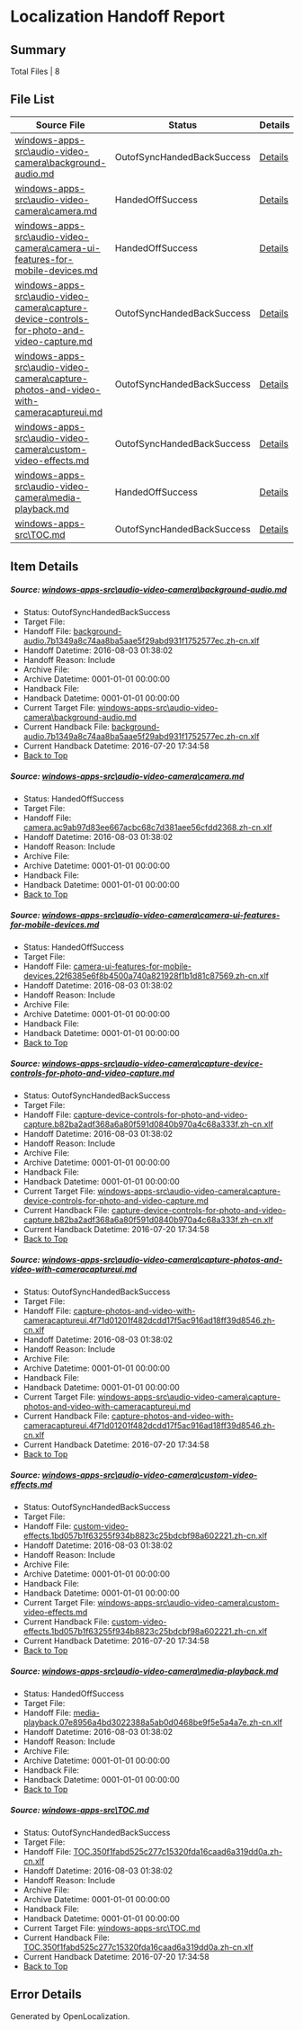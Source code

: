 # <a name='report-top'></a> Localization Handoff Report

## Summary
 Total Files | 8

## File List
 Source File | Status | Details 
 ----------- | ------ | ------- 
 [windows-apps-src\audio-video-camera\background-audio.md](https://github.com/Microsoft/windows-apps/blob/4349113e3503e0be4afede9bed70c71262435d09/windows-apps-src/audio-video-camera/background-audio.md) | OutofSyncHandedBackSuccess | [Details](#50aa813135271f65ed27c0e7a320be2b68365751161)
 [windows-apps-src\audio-video-camera\camera.md](https://github.com/Microsoft/windows-apps/blob/9766db019af353312021914ce5885c9d0219c891/windows-apps-src/audio-video-camera/camera.md) | HandedOffSuccess | [Details](#d1bd12a1c20984b6230dfb3f188ab37862fc8baf167)
 [windows-apps-src\audio-video-camera\camera-ui-features-for-mobile-devices.md](https://github.com/Microsoft/windows-apps/blob/a5a447d453e8598b293b2d94998aecf560d2246b/windows-apps-src/audio-video-camera/camera-ui-features-for-mobile-devices.md) | HandedOffSuccess | [Details](#d028a4054cf012194364e9f86d10b98fcec115fe166)
 [windows-apps-src\audio-video-camera\capture-device-controls-for-photo-and-video-capture.md](https://github.com/Microsoft/windows-apps/blob/a5a447d453e8598b293b2d94998aecf560d2246b/windows-apps-src/audio-video-camera/capture-device-controls-for-photo-and-video-capture.md) | OutofSyncHandedBackSuccess | [Details](#9d2b9e777c6b9e55295d1ffc4cec8a05f5868fe1168)
 [windows-apps-src\audio-video-camera\capture-photos-and-video-with-cameracaptureui.md](https://github.com/Microsoft/windows-apps/blob/a5a447d453e8598b293b2d94998aecf560d2246b/windows-apps-src/audio-video-camera/capture-photos-and-video-with-cameracaptureui.md) | OutofSyncHandedBackSuccess | [Details](#4a2bbade1956d81f57371715116e31b902fa67ee170)
 [windows-apps-src\audio-video-camera\custom-video-effects.md](https://github.com/Microsoft/windows-apps/blob/a5a447d453e8598b293b2d94998aecf560d2246b/windows-apps-src/audio-video-camera/custom-video-effects.md) | OutofSyncHandedBackSuccess | [Details](#c91d2669334f0cf4c73feeb5f388c77f0771a1801637)
 [windows-apps-src\audio-video-camera\media-playback.md](https://github.com/Microsoft/windows-apps/blob/4349113e3503e0be4afede9bed70c71262435d09/windows-apps-src/audio-video-camera/media-playback.md) | HandedOffSuccess | [Details](#4dd961d508ccbdfa13dd99946ed03bb2d6e8705a1657)
 [windows-apps-src\TOC.md](https://github.com/Microsoft/windows-apps/blob/4349113e3503e0be4afede9bed70c71262435d09/windows-apps-src/TOC.md) | OutofSyncHandedBackSuccess | [Details](#aaee76bcae9575a34e314316a60795f0570259667937)

## Item Details
##### <a name='50aa813135271f65ed27c0e7a320be2b68365751161'></a> Source: [windows-apps-src\audio-video-camera\background-audio.md](https://github.com/Microsoft/windows-apps/blob/4349113e3503e0be4afede9bed70c71262435d09/windows-apps-src/audio-video-camera/background-audio.md)
* Status: OutofSyncHandedBackSuccess
* Target File: 
* Handoff File: [background-audio.7b1349a8c74aa8ba5aae5f29abd931f1752577ec.zh-cn.xlf](https://github.com/Microsoft/WDG.handoff/blob/1713aa52f885bd8e881295f570e6ae163d2b8bf0/ol-handoff/Microsoft/windows-apps.zh-cn/master/background-audio.7b1349a8c74aa8ba5aae5f29abd931f1752577ec.zh-cn.xlf)
* Handoff Datetime: 2016-08-03 01:38:02
* Handoff Reason: Include
* Archive File: 
* Archive Datetime: 0001-01-01 00:00:00
* Handback File: 
* Handback Datetime: 0001-01-01 00:00:00
* Current Target File: [windows-apps-src\audio-video-camera\background-audio.md](https://github.com/Microsoft/windows-apps.zh-cn/blob/32ed88f8e6b89946bfa394c621c09bde4565e407/windows-apps-src/audio-video-camera/background-audio.md)
* Current Handback File: [background-audio.7b1349a8c74aa8ba5aae5f29abd931f1752577ec.zh-cn.xlf](https://github.com/Microsoft/WDG.handback/blob/7f934e6edca1ecf88a8bb5c9968f789c84e1b237/ol-handback/Microsoft/windows-apps.zh-cn/master/background-audio.7b1349a8c74aa8ba5aae5f29abd931f1752577ec.zh-cn.xlf)
* Current Handback Datetime: 2016-07-20 17:34:58
* [Back to Top](#report-top)

##### <a name='d1bd12a1c20984b6230dfb3f188ab37862fc8baf167'></a> Source: [windows-apps-src\audio-video-camera\camera.md](https://github.com/Microsoft/windows-apps/blob/9766db019af353312021914ce5885c9d0219c891/windows-apps-src/audio-video-camera/camera.md)
* Status: HandedOffSuccess
* Target File: 
* Handoff File: [camera.ac9ab97d83ee667acbc68c7d381aee56cfdd2368.zh-cn.xlf](https://github.com/Microsoft/WDG.handoff/blob/1713aa52f885bd8e881295f570e6ae163d2b8bf0/ol-handoff/Microsoft/windows-apps.zh-cn/master/camera.ac9ab97d83ee667acbc68c7d381aee56cfdd2368.zh-cn.xlf)
* Handoff Datetime: 2016-08-03 01:38:02
* Handoff Reason: Include
* Archive File: 
* Archive Datetime: 0001-01-01 00:00:00
* Handback File: 
* Handback Datetime: 0001-01-01 00:00:00
* [Back to Top](#report-top)

##### <a name='d028a4054cf012194364e9f86d10b98fcec115fe166'></a> Source: [windows-apps-src\audio-video-camera\camera-ui-features-for-mobile-devices.md](https://github.com/Microsoft/windows-apps/blob/a5a447d453e8598b293b2d94998aecf560d2246b/windows-apps-src/audio-video-camera/camera-ui-features-for-mobile-devices.md)
* Status: HandedOffSuccess
* Target File: 
* Handoff File: [camera-ui-features-for-mobile-devices.22f6385e6f8b4500a740a821928f1b1d81c87569.zh-cn.xlf](https://github.com/Microsoft/WDG.handoff/blob/1713aa52f885bd8e881295f570e6ae163d2b8bf0/ol-handoff/Microsoft/windows-apps.zh-cn/master/camera-ui-features-for-mobile-devices.22f6385e6f8b4500a740a821928f1b1d81c87569.zh-cn.xlf)
* Handoff Datetime: 2016-08-03 01:38:02
* Handoff Reason: Include
* Archive File: 
* Archive Datetime: 0001-01-01 00:00:00
* Handback File: 
* Handback Datetime: 0001-01-01 00:00:00
* [Back to Top](#report-top)

##### <a name='9d2b9e777c6b9e55295d1ffc4cec8a05f5868fe1168'></a> Source: [windows-apps-src\audio-video-camera\capture-device-controls-for-photo-and-video-capture.md](https://github.com/Microsoft/windows-apps/blob/a5a447d453e8598b293b2d94998aecf560d2246b/windows-apps-src/audio-video-camera/capture-device-controls-for-photo-and-video-capture.md)
* Status: OutofSyncHandedBackSuccess
* Target File: 
* Handoff File: [capture-device-controls-for-photo-and-video-capture.b82ba2adf368a6a80f591d0840b970a4c68a333f.zh-cn.xlf](https://github.com/Microsoft/WDG.handoff/blob/1713aa52f885bd8e881295f570e6ae163d2b8bf0/ol-handoff/Microsoft/windows-apps.zh-cn/master/capture-device-controls-for-photo-and-video-capture.b82ba2adf368a6a80f591d0840b970a4c68a333f.zh-cn.xlf)
* Handoff Datetime: 2016-08-03 01:38:02
* Handoff Reason: Include
* Archive File: 
* Archive Datetime: 0001-01-01 00:00:00
* Handback File: 
* Handback Datetime: 0001-01-01 00:00:00
* Current Target File: [windows-apps-src\audio-video-camera\capture-device-controls-for-photo-and-video-capture.md](https://github.com/Microsoft/windows-apps.zh-cn/blob/32ed88f8e6b89946bfa394c621c09bde4565e407/windows-apps-src/audio-video-camera/capture-device-controls-for-photo-and-video-capture.md)
* Current Handback File: [capture-device-controls-for-photo-and-video-capture.b82ba2adf368a6a80f591d0840b970a4c68a333f.zh-cn.xlf](https://github.com/Microsoft/WDG.handback/blob/7f934e6edca1ecf88a8bb5c9968f789c84e1b237/ol-handback/Microsoft/windows-apps.zh-cn/master/capture-device-controls-for-photo-and-video-capture.b82ba2adf368a6a80f591d0840b970a4c68a333f.zh-cn.xlf)
* Current Handback Datetime: 2016-07-20 17:34:58
* [Back to Top](#report-top)

##### <a name='4a2bbade1956d81f57371715116e31b902fa67ee170'></a> Source: [windows-apps-src\audio-video-camera\capture-photos-and-video-with-cameracaptureui.md](https://github.com/Microsoft/windows-apps/blob/a5a447d453e8598b293b2d94998aecf560d2246b/windows-apps-src/audio-video-camera/capture-photos-and-video-with-cameracaptureui.md)
* Status: OutofSyncHandedBackSuccess
* Target File: 
* Handoff File: [capture-photos-and-video-with-cameracaptureui.4f71d01201f482dcdd17f5ac916ad18ff39d8546.zh-cn.xlf](https://github.com/Microsoft/WDG.handoff/blob/1713aa52f885bd8e881295f570e6ae163d2b8bf0/ol-handoff/Microsoft/windows-apps.zh-cn/master/capture-photos-and-video-with-cameracaptureui.4f71d01201f482dcdd17f5ac916ad18ff39d8546.zh-cn.xlf)
* Handoff Datetime: 2016-08-03 01:38:02
* Handoff Reason: Include
* Archive File: 
* Archive Datetime: 0001-01-01 00:00:00
* Handback File: 
* Handback Datetime: 0001-01-01 00:00:00
* Current Target File: [windows-apps-src\audio-video-camera\capture-photos-and-video-with-cameracaptureui.md](https://github.com/Microsoft/windows-apps.zh-cn/blob/32ed88f8e6b89946bfa394c621c09bde4565e407/windows-apps-src/audio-video-camera/capture-photos-and-video-with-cameracaptureui.md)
* Current Handback File: [capture-photos-and-video-with-cameracaptureui.4f71d01201f482dcdd17f5ac916ad18ff39d8546.zh-cn.xlf](https://github.com/Microsoft/WDG.handback/blob/7f934e6edca1ecf88a8bb5c9968f789c84e1b237/ol-handback/Microsoft/windows-apps.zh-cn/master/capture-photos-and-video-with-cameracaptureui.4f71d01201f482dcdd17f5ac916ad18ff39d8546.zh-cn.xlf)
* Current Handback Datetime: 2016-07-20 17:34:58
* [Back to Top](#report-top)

##### <a name='c91d2669334f0cf4c73feeb5f388c77f0771a1801637'></a> Source: [windows-apps-src\audio-video-camera\custom-video-effects.md](https://github.com/Microsoft/windows-apps/blob/a5a447d453e8598b293b2d94998aecf560d2246b/windows-apps-src/audio-video-camera/custom-video-effects.md)
* Status: OutofSyncHandedBackSuccess
* Target File: 
* Handoff File: [custom-video-effects.1bd057b1f63255f934b8823c25bdcbf98a602221.zh-cn.xlf](https://github.com/Microsoft/WDG.handoff/blob/1713aa52f885bd8e881295f570e6ae163d2b8bf0/ol-handoff/Microsoft/windows-apps.zh-cn/master/custom-video-effects.1bd057b1f63255f934b8823c25bdcbf98a602221.zh-cn.xlf)
* Handoff Datetime: 2016-08-03 01:38:02
* Handoff Reason: Include
* Archive File: 
* Archive Datetime: 0001-01-01 00:00:00
* Handback File: 
* Handback Datetime: 0001-01-01 00:00:00
* Current Target File: [windows-apps-src\audio-video-camera\custom-video-effects.md](https://github.com/Microsoft/windows-apps.zh-cn/blob/32ed88f8e6b89946bfa394c621c09bde4565e407/windows-apps-src/audio-video-camera/custom-video-effects.md)
* Current Handback File: [custom-video-effects.1bd057b1f63255f934b8823c25bdcbf98a602221.zh-cn.xlf](https://github.com/Microsoft/WDG.handback/blob/7f934e6edca1ecf88a8bb5c9968f789c84e1b237/ol-handback/Microsoft/windows-apps.zh-cn/master/custom-video-effects.1bd057b1f63255f934b8823c25bdcbf98a602221.zh-cn.xlf)
* Current Handback Datetime: 2016-07-20 17:34:58
* [Back to Top](#report-top)

##### <a name='4dd961d508ccbdfa13dd99946ed03bb2d6e8705a1657'></a> Source: [windows-apps-src\audio-video-camera\media-playback.md](https://github.com/Microsoft/windows-apps/blob/4349113e3503e0be4afede9bed70c71262435d09/windows-apps-src/audio-video-camera/media-playback.md)
* Status: HandedOffSuccess
* Target File: 
* Handoff File: [media-playback.07e8956a4bd3022388a5ab0d0468be9f5e5a4a7e.zh-cn.xlf](https://github.com/Microsoft/WDG.handoff/blob/1713aa52f885bd8e881295f570e6ae163d2b8bf0/ol-handoff/Microsoft/windows-apps.zh-cn/master/media-playback.07e8956a4bd3022388a5ab0d0468be9f5e5a4a7e.zh-cn.xlf)
* Handoff Datetime: 2016-08-03 01:38:02
* Handoff Reason: Include
* Archive File: 
* Archive Datetime: 0001-01-01 00:00:00
* Handback File: 
* Handback Datetime: 0001-01-01 00:00:00
* [Back to Top](#report-top)

##### <a name='aaee76bcae9575a34e314316a60795f0570259667937'></a> Source: [windows-apps-src\TOC.md](https://github.com/Microsoft/windows-apps/blob/4349113e3503e0be4afede9bed70c71262435d09/windows-apps-src/TOC.md)
* Status: OutofSyncHandedBackSuccess
* Target File: 
* Handoff File: [TOC.350f1fabd525c277c15320fda16caad6a319dd0a.zh-cn.xlf](https://github.com/Microsoft/WDG.handoff/blob/1713aa52f885bd8e881295f570e6ae163d2b8bf0/ol-handoff/Microsoft/windows-apps.zh-cn/master/TOC.350f1fabd525c277c15320fda16caad6a319dd0a.zh-cn.xlf)
* Handoff Datetime: 2016-08-03 01:38:02
* Handoff Reason: Include
* Archive File: 
* Archive Datetime: 0001-01-01 00:00:00
* Handback File: 
* Handback Datetime: 0001-01-01 00:00:00
* Current Target File: [windows-apps-src\TOC.md](https://github.com/Microsoft/windows-apps.zh-cn/blob/32ed88f8e6b89946bfa394c621c09bde4565e407/windows-apps-src/TOC.md)
* Current Handback File: [TOC.350f1fabd525c277c15320fda16caad6a319dd0a.zh-cn.xlf](https://github.com/Microsoft/WDG.handback/blob/7f934e6edca1ecf88a8bb5c9968f789c84e1b237/ol-handback/Microsoft/windows-apps.zh-cn/master/TOC.350f1fabd525c277c15320fda16caad6a319dd0a.zh-cn.xlf)
* Current Handback Datetime: 2016-07-20 17:34:58
* [Back to Top](#report-top)


## Error Details

Generated by OpenLocalization.
